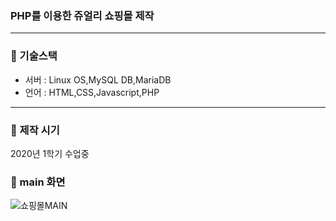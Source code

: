 
### PHP를 이용한 쥬얼리 쇼핑몰 제작

---
### :fork_and_knife: 기술스택
* 서버 : Linux OS,MySQL DB,MariaDB
* 언어 : HTML,CSS,Javascript,PHP


---
### :calendar: 제작 시기
2020년 1학기 수업중

### :seedling: main 화면
![쇼핑몰MAIN](https://user-images.githubusercontent.com/62399318/201514985-c6e6e048-33a0-4c25-84a0-75f0ab18e35b.png)

